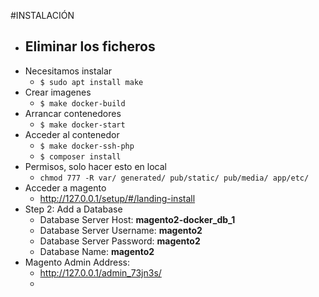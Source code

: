 #INSTALACIÓN

- Eliminar los ficheros
    - 
- Necesitamos instalar
    - `$ sudo apt install make`
- Crear imagenes
    - `$ make docker-build`
- Arrancar contenedores
    - `$ make docker-start`
- Acceder al contenedor
    - `$ make docker-ssh-php`
    - `$ composer install`
- Permisos, solo hacer esto en local
    - `chmod 777 -R var/ generated/ pub/static/ pub/media/ app/etc/` 
- Acceder a magento
    - http://127.0.0.1/setup/#/landing-install
- Step 2: Add a Database
    - Database Server Host: **magento2-docker_db_1**
    - Database Server Username: **magento2**
    - Database Server Password: **magento2** 
    - Database Name: **magento2**
- Magento Admin Address:
    - http://127.0.0.1/admin_73jn3s/
    -
    
